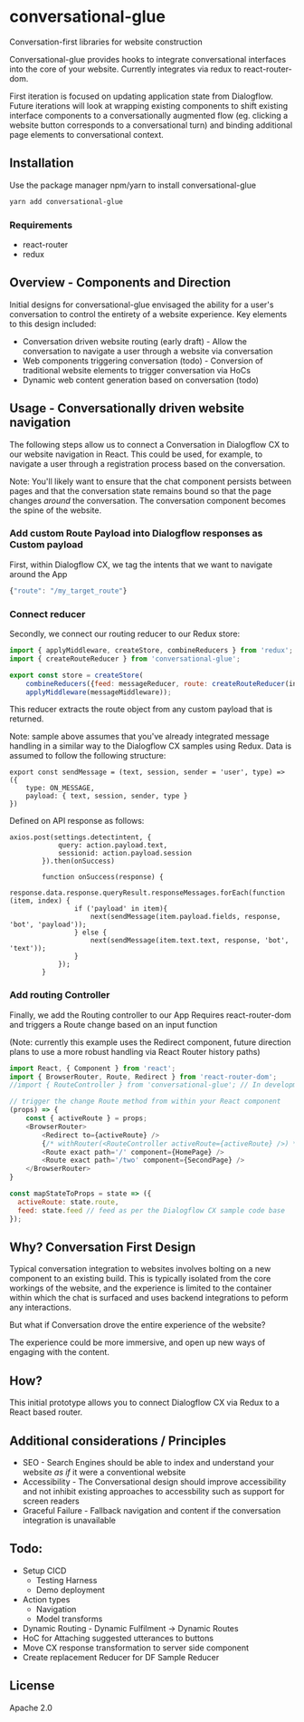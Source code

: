 # conversational-glue
Conversation-first libraries for website construction 

Conversational-glue provides hooks to integrate conversational interfaces into the core of your website. Currently integrates via redux to react-router-dom.

First iteration is focused on updating application state from Dialogflow. 
Future iterations will look at wrapping existing components to shift existing interface components to a conversationally augmented flow (eg. clicking a website button corresponds to a conversational turn) and binding additional page elements to conversational context.

## Installation
Use the package manager npm/yarn to install conversational-glue

```bash
yarn add conversational-glue
```

### Requirements
- react-router
- redux

## Overview - Components and Direction
Initial designs for conversational-glue envisaged the ability for a user's conversation to control the entirety of a website experience. 
Key elements to this design included:
- Conversation driven website routing (early draft) - Allow the conversation to navigate a user through a website via conversation
- Web components triggering conversation (todo) - Conversion of traditional website elements to trigger conversation via HoCs
- Dynamic web content generation based on conversation (todo)

## Usage - Conversationally driven website navigation
The following steps allow us to connect a Conversation in Dialogflow CX to our website navigation in React.
This could be used, for example, to navigate a user through a registration process based on the conversation.

Note: You'll likely want to ensure that the chat component persists between pages and that the conversation state remains bound so that the page changes _around_ the conversation. The conversation component becomes the spine of the website.

### Add custom Route Payload into Dialogflow responses as Custom payload
First, within Dialogflow CX, we tag the intents that we want to navigate around the App
```javascript
{"route": "/my_target_route"}
```

### Connect reducer
Secondly, we connect our routing reducer to our Redux store:
```javascript
import { applyMiddleware, createStore, combineReducers } from 'redux';
import { createRouteReducer } from 'conversational-glue';

export const store = createStore(
    combineReducers({feed: messageReducer, route: createRouteReducer(initState)}), 
    applyMiddleware(messageMiddleware));
```

This reducer extracts the route object from any custom payload that is returned.

Note: sample above assumes that you've already integrated message handling in a similar way to the Dialogflow CX samples using Redux. Data is assumed to follow the following structure:
```
export const sendMessage = (text, session, sender = 'user', type) => ({
    type: ON_MESSAGE,
    payload: { text, session, sender, type }
})
```
Defined on API response as follows:
```
axios.post(settings.detectintent, {
            query: action.payload.text,
            sessionid: action.payload.session
        }).then(onSuccess)
     
        function onSuccess(response) {
            response.data.response.queryResult.responseMessages.forEach(function (item, index) {
                if ('payload' in item){
                    next(sendMessage(item.payload.fields, response, 'bot', 'payload'));
                } else {
                    next(sendMessage(item.text.text, response, 'bot', 'text'));
                } 
            });
        }
```


### Add routing Controller
Finally, we add the Routing controller to our App
Requires react-router-dom and triggers a Route change based on an input function

(Note: currently this example uses the Redirect component, future direction plans to use a more robust handling via React Router history paths)

``` javascript
import React, { Component } from 'react';
import { BrowserRouter, Route, Redirect } from 'react-router-dom';
//import { RouteController } from 'conversational-glue'; // In development

// trigger the change Route method from within your React component
(props) => {
    const { activeRoute } = props;
    <BrowserRouter>
        <Redirect to={activeRoute} />
        {/* withRouter(<RouteController activeRoute={activeRoute} />) */}
        <Route exact path='/' component={HomePage} />
        <Route exact path='/two' component={SecondPage} />
    </BrowserRouter>
}

const mapStateToProps = state => ({
  activeRoute: state.route,
  feed: state.feed // feed as per the Dialogflow CX sample code base
});

```


## Why? Conversation First Design
Typical conversation integration to websites involves bolting on a new component to an existing build. This is typically isolated from the core workings of the website, and the experience is limited to the container within which the chat is surfaced and uses backend integrations to peform any interactions.

But what if Conversation drove the entire experience of the website?

The experience could be more immersive, and open up new ways of engaging with the content. 

## How? 
This initial prototype allows you to connect Dialogflow CX via Redux to a React based router. 

## Additional considerations / Principles
- SEO - Search Engines should be able to index and understand your website _as if_ it were a conventional website
- Accessibility - The Conversational design should improve accessibility and not inhibit existing approaches to accessbility such as support for screen readers
- Graceful Failure - Fallback navigation and content if the conversation integration is unavailable

## Todo:
- Setup CICD
    - Testing Harness
    - Demo deployment
- Action types
    - Navigation
    - Model transforms
- Dynamic Routing - Dynamic Fulfilment -> Dynamic Routes
- HoC for Attaching suggested utterances to buttons
- Move CX response transformation to server side component
- Create replacement Reducer for DF Sample Reducer


## License
Apache 2.0
